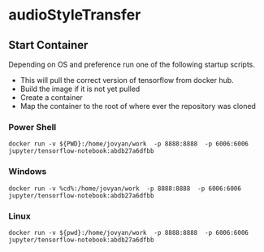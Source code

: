 # audioStyleTransfer


## Start Container
Depending on OS and preference run one of the following startup scripts.
* This will pull the correct version of tensorflow from docker hub.
* Build the image if it is not yet pulled 
* Create a container 
* Map the container to the root of where ever the repository was cloned 
### Power Shell
`docker run -v ${PWD}:/home/jovyan/work  -p 8888:8888  -p 6006:6006 jupyter/tensorflow-notebook:abdb27a6dfbb`

### Windows
`docker run -v %cd%:/home/jovyan/work  -p 8888:8888  -p 6006:6006 jupyter/tensorflow-notebook:abdb27a6dfbb`

### Linux
`docker run -v ${pwd}:/home/jovyan/work  -p 8888:8888  -p 6006:6006 jupyter/tensorflow-notebook:abdb27a6dfbb`




